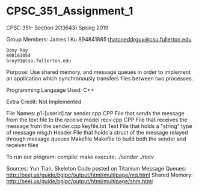 # CPSC_351_Assignment_1

CPSC 351- Section 2(13643)
Spring 2019


Group Members:
    James I Ku
    894841865
    thatoneddrguy@csu.fullerton.edu
     
    Bony Roy
    898161054
    broy91@csu.fullerton.edu
      
Purpose: Use shared memory, and message queues in order to implement an application which
		 synchronously transfers files between two processes.


Programming Language Used:
		 C++

Extra Credit:
		 Not Implemented

File Names:
	  p1-[userid].tar
		sender.cpp
			CPP File that sends the message from the text file to the receive model
		recv.cpp
			CPP File that receives the message from the sender.cpp
		keyfile.txt
			Text File that holds a "string" type of message
		msg.h
			Header File that holds a struct of the message relayed through message queues
		Makefile
			Makefile to build both the sender and receiver files

To run our program:
	compile: make
	execute: ./sender <FILE NAME>
		 ./recv



Sources: Yun Tian, Skeleton Code posted on Titanium
		 Message Queues: http://beej.us/guide/bgipc/output/html/multipage/mq.html
		 Shared Memory: http://beej.us/guide/bgipc/output/html/multipage/shm.html
